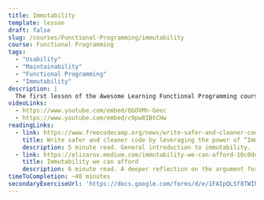 ```yaml
---
title: Immutability
template: lesson
draft: false
slug: /courses/Functional-Programming/immutability
course: Functional Programming
tags:
  - "Usability"
  - "Maintainability"
  - "Functional Programming"
  - "Immutability"
description: |
  The first lesson of the Awesome Learning Functional Programming course will teach students how to apply the concept of immutability (the idea that something cannot be modified after being instantiated) to your code and how to avoid common pitfalls in JavaScript.
videoLinks:
  - https://www.youtube.com/embed/QGOVMn-Geec
  - https://www.youtube.com/embed/c9pw8IBtCHw
readingLinks:
  - link: https://www.freecodecamp.org/news/write-safer-and-cleaner-code-by-leveraging-the-power-of-immutability-7862df04b7b6/
    title: Write safer and cleaner code by leveraging the power of “Immutability”
    description: 5 minute read. General introduction to immutability.
  - link: https://elizarov.medium.com/immutability-we-can-afford-10c0dcb8351d
    title: Immutability we can afford
    description: 6 minute read. A deeper reflection on the argument for immutability.
timeToCompletion: ~40 minutes
secondaryExerciseUrl: 'https://docs.google.com/forms/d/e/1FAIpQLSf8TWIhIlzga1CjBQmiOkKkfrro3NNHPnFNU9LCkYovZu2QQg/viewform?usp=sf_link'
---
```

